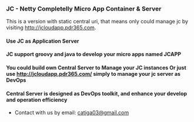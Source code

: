 ### JC - Netty Completelly Micro App Container & Server

This is a version with static central uri, that means only could manage jc by visiting http://jcloudapp.pdr365.com.

#### Use JC as Application Server

#### JC support groovy and java to develop your micro apps named JCAPP

#### You could build own Central Server to Manage your JC instances Or just use http://jcloudapp.pdr365.com/ simply to manage your jc server as DevOps

#### Central Server is designed as DevOps toolkit, and enhance your develop and operation efficiency


* Contact with us by email: catiga03@gmail.com
